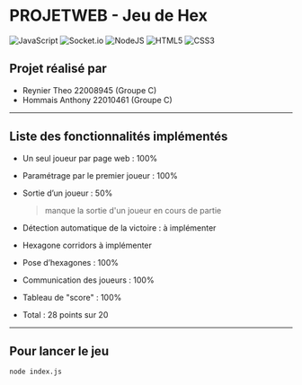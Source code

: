 # PROJETWEB - Jeu de Hex
![JavaScript](https://img.shields.io/badge/javascript-%23323330.svg?style=for-the-badge&logo=javascript&logoColor=%23F7DF1E)
![Socket.io](https://img.shields.io/badge/Socket.io-black?style=for-the-badge&logo=socket.io&badgeColor=010101)
![NodeJS](https://img.shields.io/badge/node.js-6DA55F?style=for-the-badge&logo=node.js&logoColor=white)
![HTML5](https://img.shields.io/badge/html5-%23E34F26.svg?style=for-the-badge&logo=html5&logoColor=white)
![CSS3](https://img.shields.io/badge/css3-%231572B6.svg?style=for-the-badge&logo=css3&logoColor=white)


## Projet réalisé par

- Reynier Theo 22008945 (Groupe C)
- Hommais Anthony 22010461 (Groupe C)

---

## Liste des fonctionnalités implémentés

- Un seul joueur par page web : 100%

- Paramétrage par le premier joueur : 100%

- Sortie d’un joueur : 50% 
    > manque la sortie d'un joueur en cours de partie

- Détection automatique de la victoire : à implémenter

- Hexagone corridors à implémenter 

- Pose d’hexagones : 100%

- Communication des joueurs : 100%

- Tableau de "score" : 100%

- Total : 28 points sur 20

---

## Pour lancer le jeu 
```bash
node index.js
```
